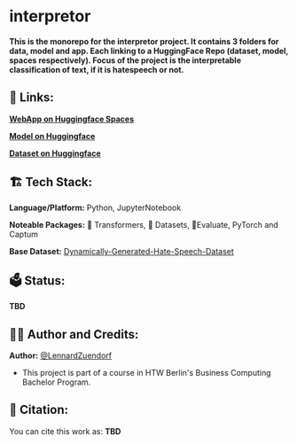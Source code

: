 <h1>interpretor</h1>
<h4>This is the monorepo for the interpretor project. It contains 3 folders for data, model and app. Each linking to a HuggingFace Repo (dataset, model, spaces respectively). Focus of the project is the interpretable classification of text, if it is hatespeech or not.</h4>

<h2>🔗 Links:</h2>

**[WebApp on Huggingface Spaces](https://huggingface.co/spaces/LennardZuendorf/interpretor-app)**

**[Model on Huggingface](https://huggingface.co/LennardZuendorf/interpretor)**

**[Dataset on Huggingface](https://huggingface.co/datasets/LennardZuendorf/interpretor)**

<h2>🏗️ Tech Stack:</h2>

**Language/Platform:** Python, JupyterNotebook

**Noteable Packages:** 🤗 Transformers, 🤗 Datasets, 🤗Evaluate, PyTorch and Captum

**Base Dataset:** [Dynamically-Generated-Hate-Speech-Dataset](https://huggingface.co/datasets/LennardZuendorf/Dynamically-Generated-Hate-Speech-Dataset)

<h2>🗳️ Status:</h2>

**TBD**

<h2>👨‍💻 Author and Credits:</h2>

**Author:** [@LennardZuendorf](https://github.com/LennardZuendorf)

- This project is part of a course in HTW Berlin's Business Computing Bachelor Program.

<h2>📃 Citation:</h2>

You can cite this work as:
**TBD**

